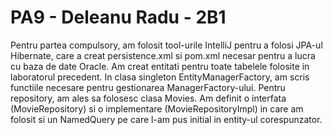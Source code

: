 # PA9 - Deleanu Radu - 2B1

Pentru partea compulsory, am folosit tool-urile IntelliJ pentru a folosi JPA-ul Hibernate, care a creat persistence.xml si pom.xml necesar pentru a lucra cu baza de date Oracle.
Am creat entitati pentru toate tabelele folosite in laboratorul precedent. In clasa singleton EntityManagerFactory, am scris functiile necesare pentru gestionarea ManagerFactory-ului.
Pentru repository, am ales sa folosesc clasa Movies. Am definit o interfata (MovieRepository) si o implementare (MovieRepositoryImpl) in care am folosit si un NamedQuery pe care
l-am pus initial in entity-ul corespunzator.
